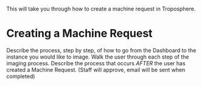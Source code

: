This will take you through how to create a machine request in Troposphere.


# Creating a Machine Request

Describe the process, step by step, of how to go from the Dashboard to the instance you would like to image.
Walk the user through each step of the imaging process.
Describe the process that occurs *AFTER* the user has created a Machine Request. (Staff will approve, email will be sent when completed)
